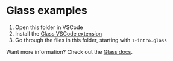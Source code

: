 # Glass examples

1. Open this folder in VSCode
2. Install the [Glass VSCode extension](https://marketplace.visualstudio.com/items?itemName=foundation.vscode-glass)
3. Go through the files in this folder, starting with `1-intro.glass`

Want more information? Check out the [Glass docs](https://docs.glass).
